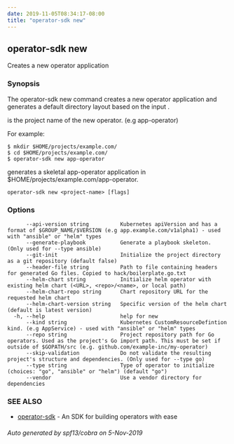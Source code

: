 ```yaml
---
date: 2019-11-05T08:34:17-08:00
title: "operator-sdk new"
---
```

## operator-sdk new

Creates a new operator application

### Synopsis

The operator-sdk new command creates a new operator application and
generates a default directory layout based on the input <project-name>.

<project-name> is the project name of the new operator. (e.g app-operator)

For example:

	$ mkdir $HOME/projects/example.com/
	$ cd $HOME/projects/example.com/
	$ operator-sdk new app-operator
generates a skeletal app-operator application in $HOME/projects/example.com/app-operator.


```
operator-sdk new <project-name> [flags]
```

### Options

```
      --api-version string          Kubernetes apiVersion and has a format of $GROUP_NAME/$VERSION (e.g app.example.com/v1alpha1) - used with "ansible" or "helm" types
      --generate-playbook           Generate a playbook skeleton. (Only used for --type ansible)
      --git-init                    Initialize the project directory as a git repository (default false)
      --header-file string          Path to file containing headers for generated Go files. Copied to hack/boilerplate.go.txt
      --helm-chart string           Initialize helm operator with existing helm chart (<URL>, <repo>/<name>, or local path)
      --helm-chart-repo string      Chart repository URL for the requested helm chart
      --helm-chart-version string   Specific version of the helm chart (default is latest version)
  -h, --help                        help for new
      --kind string                 Kubernetes CustomResourceDefintion kind. (e.g AppService) - used with "ansible" or "helm" types
      --repo string                 Project repository path for Go operators. Used as the project's Go import path. This must be set if outside of $GOPATH/src (e.g. github.com/example-inc/my-operator)
      --skip-validation             Do not validate the resulting project's structure and dependencies. (Only used for --type go)
      --type string                 Type of operator to initialize (choices: "go", "ansible" or "helm") (default "go")
      --vendor                      Use a vendor directory for dependencies
```

### SEE ALSO

* [operator-sdk](operator-sdk)	 - An SDK for building operators with ease

###### Auto generated by spf13/cobra on 5-Nov-2019
